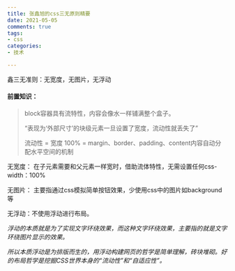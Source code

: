 ```yaml
---
title: 张鑫旭的css三无原则精要
date: 2021-05-05
comments: true
tags: 
- css
categories:
- 技术

---
```



鑫三无准则：无宽度，无图片，无浮动



#### 前置知识：

> block容器具有流特性，内容会像水一样铺满整个盒子。
>
> “表现为‘外部尺寸’的块级元素一旦设置了宽度，流动性就丢失了”
>
> 流动性 =  宽度 100%  = margin、border、padding、content内容自动分配水平空间的机制



无宽度： 在子元素需要和父元素一样宽时，借助流体特性，无需设置任何css-width：100%

无图片： 主要指通过css模拟简单按钮效果，少使用css中的图片如background等

无浮动：不使用浮动进行布局。

​	*浮动的本质就是为了实现文字环绕效果，而这种文字环绕效果，主要指的就是文字环绕图片显示的效果。*

*所以本质浮动是为排版而生的，用浮动构建网页的哲学是简单理解，砖块堆砌。好的布局哲学是挖掘CSS世界本身的“流动性”和“自适应性”。*